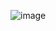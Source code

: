 
![image](https://github.com/ilrexho2011/Project-EULER-Possible-Solutions-Problems-201_to_300/assets/61479363/8a5134d5-7829-4c54-a9a0-429fbe6e05f2)
